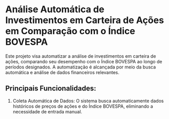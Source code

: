 # Análise Automática de Investimentos em Carteira de Ações em Comparação com o Índice BOVESPA

Este projeto visa automatizar a análise de investimentos em carteira de ações, comparando seu desempenho com o Índice BOVESPA ao longo de períodos designados. A automatização é alcançada por meio da busca automática e análise de dados financeiros relevantes.

## Principais Funcionalidades:

1. Coleta Automática de Dados: O sistema busca automaticamente dados históricos de preços de ações e do Índice BOVESPA, eliminando a necessidade de entrada manual.
